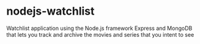 # nodejs-watchlist
Watchlist application using the Node.js framework Express and MongoDB that lets you track and archive the movies and series that you intent to see